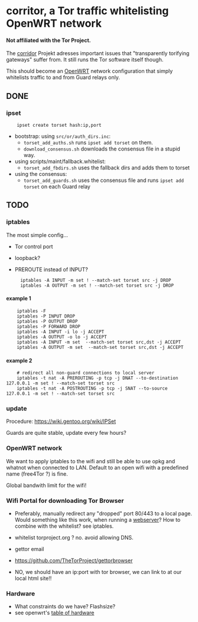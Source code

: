 # corritor, a Tor traffic whitelisting OpenWRT network

#### Not affiliated with the Tor Project.

The [corridor](https://github.com/rustybird/corridor) Projekt adresses
important issues that "transparently torifying gateways" suffer from. It
still runs the Tor software itself though.

This should become an [OpenWRT](https://openwrt.org/) network configuration
that simply whitelists traffic to and from Guard relays only.

## DONE
### ipset

		ipset create torset hash:ip,port

* bootstrap: using `src/or/auth_dirs.inc`:
  * `torset_add_auths.sh` runs `ipset add torset` on them.
  * `download_consensus.sh` downloads the consensus file in a stupid way.
* using scripts/maint/fallback.whitelist:
  * `torset_add_fbdirs.sh` uses the fallback dirs and adds them to torset
* using the consensus:
  * `torset_add_guards.sh` uses the consensus file and runs `ipset add torset`
on each Guard relay

## TODO
### iptables
The most simple config...
* Tor control port
* loopback?
* PREROUTE instead of INPUT?

		iptables -A INPUT -m set ! --match-set torset src -j DROP
		iptables -A OUTPUT -m set ! --match-set torset src -j DROP

#### example 1

		iptables -F
		iptables -P INPUT DROP
		iptables -P OUTPUT DROP
		iptables -P FORWARD DROP
		iptables -A INPUT -i lo -j ACCEPT
		iptables -A OUTPUT -o lo -j ACCEPT
		iptables -A INPUT -m set  --match-set torset src,dst -j ACCEPT
		iptables -A OUTPUT -m set  --match-set torset src,dst -j ACCEPT

#### example 2

		# redirect all non-guard connections to local server
		iptables -t nat -A PREROUTING -p tcp -j DNAT --to-destination 127.0.0.1 -m set ! --match-set torset src
		iptables -t nat -A POSTROUTING -p tcp -j SNAT --to-source 127.0.0.1 -m set ! --match-set torset src


### update
Procedure: https://wiki.gentoo.org/wiki/IPSet

Guards are quite stable, update every few hours?

### OpenWRT network
We want to apply iptables to the wifi and still be able to use opkg and
whatnot when connected to LAN. Default to an open wifi with a predefined
name (free4Tor ?) is fine.

Global bandwith limit for the wifi!

### Wifi Portal for downloading Tor Browser
* Preferably, manually redirect any "dropped" port 80/443 to a local page.
Would something like this work, when running a [webserver](https://openwrt.org/docs/guide-user/services/webserver/http.uhttpd)?
How to combine with the whitelist? see iptables.

* whitelist torproject.org ? no. avoid allowing DNS.
* gettor email
* https://github.com/TheTorProject/gettorbrowser
* NO, we should have an ip:port with tor browser, we can link to at our local html site!!

### Hardware
* What constraints do we have? Flashsize?
* see openwrt's [table of hardware](https://openwrt.org/toh/views/toh_available_864)
